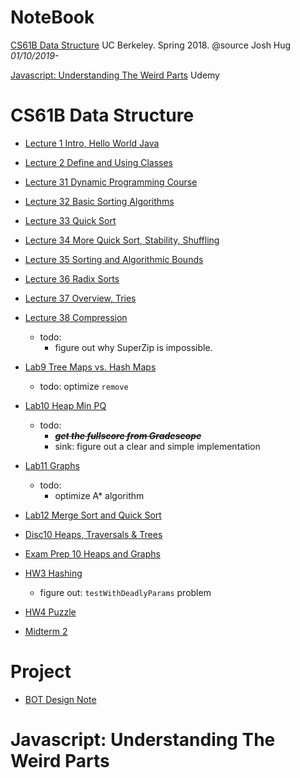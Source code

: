 # NoteBook

[CS61B Data Structure](#CS61B-data-structure) UC Berkeley. Spring 2018. @source Josh Hug _01/10/2019-_

[Javascript: Understanding The Weird Parts](#javascript-understanding-the-weird-parts) Udemy

# CS61B Data Structure
- [Lecture 1 Intro, Hello World Java](../../issues/79)
- [Lecture 2 Define and Using Classes](../../issues/80)
- [Lecture 31 Dynamic Programming Course](../../issues/119)
- [Lecture 32 Basic Sorting Algorithms](../../issues/122)
- [Lecture 33 Quick Sort](../../issues/123)
- [Lecture 34 More Quick Sort, Stability, Shuffling](../../issues/124)
- [Lecture 35 Sorting and Algorithmic Bounds](../../issues/125)
- [Lecture 36 Radix Sorts](../../issues/126)
- [Lecture 37 Overview, Tries](../../issues/127)
- [Lecture 38 Compression](../../issues/128)
    - todo:
        - figure out why SuperZip is impossible.



- [Lab9 Tree Maps vs. Hash Maps](../../issues/108)
  - todo: optimize `remove`
- [Lab10 Heap Min PQ](../../issues/114)
  - todo:
    - ~~***get the fullscore from Gradescope***~~
    - sink: figure out a clear and simple implementation
- [Lab11 Graphs](../../issues/121)
  - todo:
     - optimize A* algorithm
     
- [Lab12 Merge Sort and Quick Sort](../../issues/129)
- [Disc10 Heaps, Traversals & Trees](../../issues/113)

- [Exam Prep 10 Heaps and Graphs](../../issues/128)

- [HW3 Hashing](../../issues/112)
  - figure out: `testWithDeadlyParams` problem
- [HW4 Puzzle](../../issues/120)

- [Midterm 2](../../issues/115)

  
# Project
- [BOT Design Note](../../issues/87)

# Javascript: Understanding The Weird Parts
